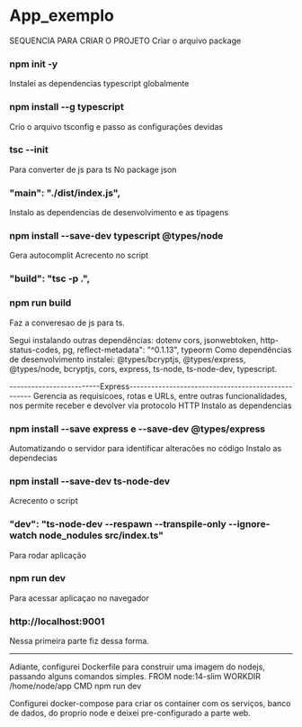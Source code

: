 # App_exemplo

SEQUENCIA PARA CRIAR O PROJETO
Criar o arquivo package
### npm init -y

Instalei as dependencias typescript globalmente
### npm install --g typescript

Crio o arquivo tsconfig e passo as configurações devidas
### tsc --init

Para converter de js para ts
No package json
### "main": "./dist/index.js",
Instalo as dependencias de desenvolvimento e as tipagens
### npm install --save-dev typescript @types/node

Gera autocomplit
Acrecento no script
### "build": "tsc -p .",
### npm run build
Faz a converesao de js para ts.

Segui instalando outras dependências:
dotenv
cors,
jsonwebtoken,
http-status-codes,
pg,
reflect-metadata": "^0.1.13",
typeorm
Como dependências de desenvolvimento instalei:
    @types/bcryptjs,
    @types/express,
    @types/node,
    bcryptjs,
    cors,
    express,
    ts-node,
    ts-node-dev,
    typescript.


-------------------------Express---------------------------------------------------
Gerencia as requisicoes, rotas e URLs, entre outras funcionalidades, nos permite receber e devolver via protocolo HTTP
Instalo as dependencias
### npm install --save express e --save-dev @types/express

Automatizando o servidor para identificar alteracões no código
Instalo as dependecias
### npm install --save-dev ts-node-dev

Acrecento o script
### "dev": "ts-node-dev --respawn --transpile-only --ignore-watch node_nodules src/index.ts"

Para rodar aplicação
### npm run dev
Para acessar aplicaçao no navegador
### http://localhost:9001

Nessa primeira parte fiz dessa forma.

------------------------------------------------------------------------------------------------

Adiante, configurei Dockerfile para construir uma imagem do nodejs,
passando alguns comandos simples.
FROM node:14-slim
WORKDIR /home/node/app
CMD npm run dev

Configurei docker-compose para criar os container com os serviços,
banco de dados, do proprio node e deixei pre-configurado a parte web.



